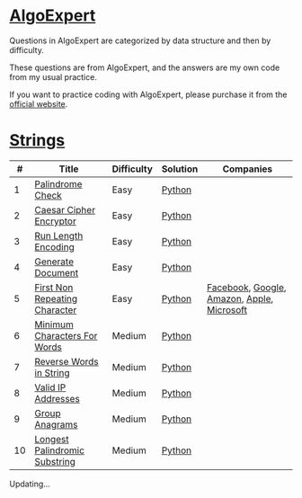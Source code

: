 # [AlgoExpert](/AlgoExpert)
Questions in AlgoExpert are categorized by data structure and then by difficulty.

These questions are from AlgoExpert, and the answers are my own code from my usual practice. 

If you want to practice coding with AlgoExpert, please purchase it from the [official website](https://www.algoexpert.io/product).


# [Strings](/AlgoExpert/Strings)
| # | Title                                                           | Difficulty | Solution | Companies |
|--|-----------------------------------------------------------------| ---------- | -------- | --------- |
| 1 | [Palindrome Check](/AlgoExpert/Strings/Easy/Palindrome%20Check) | Easy | [Python](/AlgoExpert/Strings/Easy/Palindrome%20Check/Palindrome%20Check.py) |
| 2 | [Caesar Cipher Encryptor](/AlgoExpert/Strings/Easy/Caesar%20Cipher%20Encryptor) | Easy | [Python](/AlgoExpert/Strings/Easy/Caesar%20Cipher%20Encryptor/Caesar%20Cipher%20Encryptor.py) |
| 3 | [Run Length Encoding](/AlgoExpert/Strings/Easy/Run%20Length%20Encoding) | Easy | [Python](/AlgoExpert/Strings/Easy/Run%20Length%20Encoding/Run%20Length%20Encoding.py) |
| 4 | [Generate Document](/AlgoExpert/Strings/Easy/Generate%20Document) | Easy | [Python](/AlgoExpert/Strings/Easy/Generate%20Document/Generate%20Document.py) |
| 5 | [First Non Repeating Character](/AlgoExpert/Strings/Easy/First%20Non%20Repeating%20Character) | Easy | [Python](/AlgoExpert/Strings/Easy/First%20Non%20Repeating%20Character/First%20Non%20Repeating%20Character.py) | [Facebook](/Facebook/), [Google](/Google/), [Amazon](/Amazon/), [Apple](/Apple/), [Microsoft](/Microsoft/) |
| 6 | [Minimum Characters For Words](/AlgoExpert/Strings/Medium/Minimum%20Characters%20For%20Words) | Medium | [Python](/AlgoExpert/Strings/Medium/Minimum%20Characters%20For%20Words/Minimum%20Characters%20For%20Words.py) |  |
| 7 | [Reverse Words in String](/AlgoExpert/Strings/Medium/Reverse%20Words%20in%20String) | Medium | [Python](/AlgoExpert/Strings/Medium/Reverse%20Words%20in%20String/Reverse%20Words%20in%20String.py) |  |
| 8 | [Valid IP Addresses](/AlgoExpert/Strings/Medium/Valid%20IP%20Addresses) | Medium | [Python](/AlgoExpert/Strings/Medium/Valid%20IP%20Addresses/Valid%20IP%20Addresses.py) |  |
| 9 | [Group Anagrams](/AlgoExpert/Strings/Medium/Group%20Anagrams) | Medium | [Python](/AlgoExpert/Strings/Medium/Group%20Anagrams/Group%20Anagrams.py) |  |
| 10 | [Longest Palindromic Substring](/AlgoExpert/Strings/Medium/Longest%20Palindromic%20Substring) | Medium | [Python](/AlgoExpert/Strings/Medium/Longest%20Palindromic%20Substring/Longest%20Palindromic%20Substring.py) |  |



Updating...

